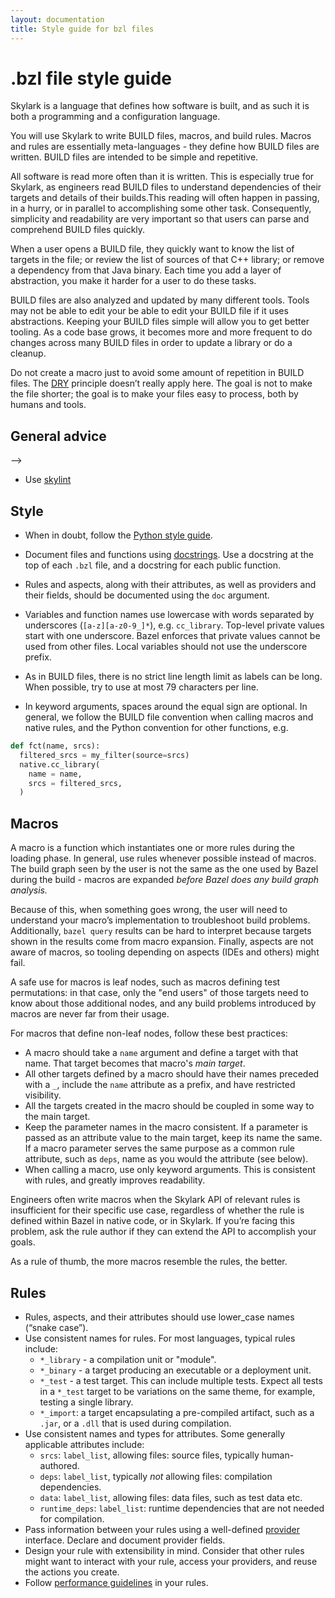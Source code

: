 ```yaml
---
layout: documentation
title: Style guide for bzl files
---
```


# .bzl file style guide


Skylark is a language that defines how software is built, and as such it is both
a programming and a configuration language.

You will use Skylark to write BUILD files, macros, and build rules. Macros and
rules are essentially meta-languages - they define how BUILD files are written.
BUILD files are intended to be simple and repetitive.

All software is read more often than it is written. This is especially true for
Skylark, as engineers read BUILD files to understand dependencies of their
targets and details of their builds.This reading will often happen in passing,
in a hurry, or in parallel to accomplishing some other task. Consequently,
simplicity and readability are very important so that users can parse and
   comprehend BUILD files quickly.

When a user opens a BUILD file, they quickly want to know the list of targets in
the file; or review the list of sources of that C++ library; or remove a
dependency from that Java binary. Each time you add a layer of abstraction, you
make it harder for a user to do these tasks.

BUILD files are also analyzed and updated by many different tools.
Tools may not be able to edit your be able to edit your BUILD file if it uses
abstractions. Keeping your BUILD files simple will allow you to get better
tooling. As a code base grows, it becomes more and more frequent to do changes
across many BUILD files in order to update a library or do a cleanup.

Do not create a macro just to avoid some amount of repetition in BUILD files.
The [DRY](https://en.wikipedia.org/wiki/Don%27t_repeat_yourself) principle
doesn’t really apply here. The goal is not to make the file shorter; the goal
is to make your files easy to process, both by humans and tools.


## General advice

 -->

* Use [skylint](skylint.md)


## Style

* When in doubt, follow the
  [Python style guide](https://www.python.org/dev/peps/pep-0008/).

* Document files and functions using [docstrings](skylint.md#docstrings). Use
  a docstring at the top of each `.bzl` file, and a docstring for each public
  function.

* Rules and aspects, along with their attributes, as well as providers and their
  fields, should be documented using the `doc` argument.

* Variables and function names use lowercase with words separated by underscores
  (`[a-z][a-z0-9_]*`), e.g. `cc_library`. Top-level private values start with
  one underscore. Bazel enforces that private values cannot be used from other
  files. Local variables should not use the underscore prefix.

* As in BUILD files, there is no strict line length limit as labels can be long.
  When possible, try to use at most 79 characters per line.

* In keyword arguments, spaces around the equal sign are optional. In general,
  we follow the BUILD file convention when calling macros and native rules, and
  the Python convention for other functions, e.g.

```python
def fct(name, srcs):
  filtered_srcs = my_filter(source=srcs)
  native.cc_library(
    name = name,
    srcs = filtered_srcs,
  )
```


## Macros

A macro is a function which instantiates one or more rules during the loading
phase. In general, use rules whenever possible instead of macros. The build
graph seen by the user is not the same as the one used by Bazel during the
build - macros are expanded _before Bazel does any build graph analysis._

Because of this, when something goes wrong, the user will need to understand
your macro’s implementation to troubleshoot build problems. Additionally,
`bazel query` results can be hard to interpret because targets shown in
the results come from macro expansion. Finally, aspects are not aware of macros,
so tooling depending on aspects (IDEs and others) might fail.

A safe use for macros is leaf nodes, such as macros defining test permutations:
in that case, only the "end users" of those targets need to know about those
additional nodes, and any build problems introduced by macros are never far
from their usage.

For macros that define non-leaf nodes, follow these best practices:

* A macro should take a `name` argument and define a target with that name.
  That target becomes that macro's _main target_.
* All other targets defined by a macro should have their names preceded
  with a  `_`, include the `name` attribute as a prefix, and have
  restricted visibility.
* All the targets created in the macro should be coupled in some way to
  the main target.
* Keep the parameter names in the macro consistent. If a parameter is passed
  as an attribute value to the main target, keep its name the same. If a
  macro parameter serves the same purpose as a common rule attribute, such
  as `deps`, name as you would the attribute (see below).
* When calling a macro, use only keyword arguments. This is
  consistent with rules, and greatly improves readability.

Engineers often write macros when the Skylark API of relevant rules is
insufficient for their specific use case, regardless of whether the rule is
defined within Bazel in native code, or in Skylark. If you’re facing this
problem, ask the rule author if they can extend the API to accomplish your
goals.

As a rule of thumb, the more macros resemble the rules, the better.

## Rules

* Rules, aspects, and their attributes should use lower_case names (“snake case”).
* Use consistent names for rules. For most languages, typical rules include:
  * `*_library` - a compilation unit or "module".
  * `*_binary` - a target producing an executable or a deployment unit.
  *  `*_test` - a test target. This can include multiple tests.
     Expect all tests in a `*_test` target to be variations on the same theme,
     for example, testing a single library.
  * `*_import`: a target encapsulating a pre-compiled artifact, such as a
    `.jar`, or a `.dll` that is used during compilation.
* Use consistent names and types for attributes. Some generally applicable
  attributes include:
  * `srcs`: `label_list`, allowing files: source files, typically
    human-authored.
  * `deps`: `label_list`, typically _not_ allowing files:
    compilation dependencies.
  * `data`: `label_list`, allowing files: data files, such as test data etc.
  * `runtime_deps`: `label_list`: runtime dependencies that are not needed for
    compilation.
* Pass information between your rules using a well-defined
  [provider](rules.md#providers) interface. Declare and document provider
  fields.
* Design your rule with extensibility in mind. Consider that other rules
  might want to interact with your rule, access your providers, and reuse
  the actions you create.
* Follow [performance guidelines](performance.md) in your rules.



